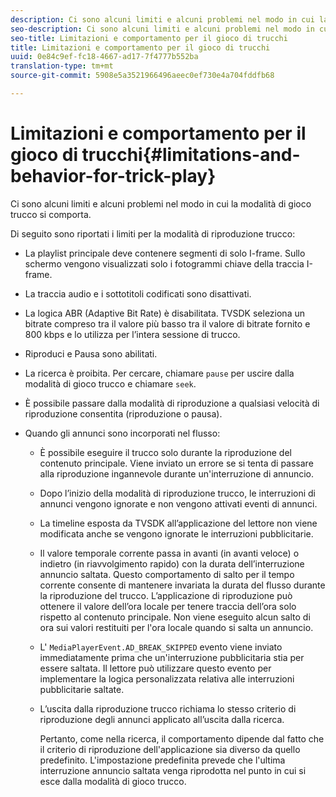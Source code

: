 ```yaml
---
description: Ci sono alcuni limiti e alcuni problemi nel modo in cui la modalità di gioco trucco si comporta.
seo-description: Ci sono alcuni limiti e alcuni problemi nel modo in cui la modalità di gioco trucco si comporta.
seo-title: Limitazioni e comportamento per il gioco di trucchi
title: Limitazioni e comportamento per il gioco di trucchi
uuid: 0e84c9ef-fc18-4667-ad17-7f4777b552ba
translation-type: tm+mt
source-git-commit: 5908e5a3521966496aeec0ef730e4a704fddfb68

---
```



# Limitazioni e comportamento per il gioco di trucchi{#limitations-and-behavior-for-trick-play}

Ci sono alcuni limiti e alcuni problemi nel modo in cui la modalità di gioco trucco si comporta.

<!--<a id="section_8B88E281A0FA4661B4C2C70A0ABED57C"></a>-->

Di seguito sono riportati i limiti per la modalità di riproduzione trucco:

* La playlist principale deve contenere segmenti di solo I-frame. Sullo schermo vengono visualizzati solo i fotogrammi chiave della traccia I-frame.
* La traccia audio e i sottotitoli codificati sono disattivati.
* La logica ABR (Adaptive Bit Rate) è disabilitata. TVSDK seleziona un bitrate compreso tra il valore più basso tra il valore di bitrate fornito e 800 kbps e lo utilizza per l’intera sessione di trucco.
* Riproduci e Pausa sono abilitati.
* La ricerca è proibita. Per cercare, chiamare `pause` per uscire dalla modalità di gioco trucco e chiamare `seek`.

* È possibile passare dalla modalità di riproduzione a qualsiasi velocità di riproduzione consentita (riproduzione o pausa).
* Quando gli annunci sono incorporati nel flusso:

   * È possibile eseguire il trucco solo durante la riproduzione del contenuto principale. Viene inviato un errore se si tenta di passare alla riproduzione ingannevole durante un&#39;interruzione di annuncio.
   * Dopo l’inizio della modalità di riproduzione trucco, le interruzioni di annunci vengono ignorate e non vengono attivati eventi di annunci.
   * La timeline esposta da TVSDK all’applicazione del lettore non viene modificata anche se vengono ignorate le interruzioni pubblicitarie.
   * Il valore temporale corrente passa in avanti (in avanti veloce) o indietro (in riavvolgimento rapido) con la durata dell’interruzione annuncio saltata. Questo comportamento di salto per il tempo corrente consente di mantenere invariata la durata del flusso durante la riproduzione del trucco. L’applicazione di riproduzione può ottenere il valore dell’ora locale per tenere traccia dell’ora solo rispetto al contenuto principale. Non viene eseguito alcun salto di ora sui valori restituiti per l&#39;ora locale quando si salta un annuncio.
   * L&#39; `MediaPlayerEvent.AD_BREAK_SKIPPED` evento viene inviato immediatamente prima che un&#39;interruzione pubblicitaria stia per essere saltata. Il lettore può utilizzare questo evento per implementare la logica personalizzata relativa alle interruzioni pubblicitarie saltate.
   * L’uscita dalla riproduzione trucco richiama lo stesso criterio di riproduzione degli annunci applicato all’uscita dalla ricerca.

      Pertanto, come nella ricerca, il comportamento dipende dal fatto che il criterio di riproduzione dell&#39;applicazione sia diverso da quello predefinito. L&#39;impostazione predefinita prevede che l&#39;ultima interruzione annuncio saltata venga riprodotta nel punto in cui si esce dalla modalità di gioco trucco.

